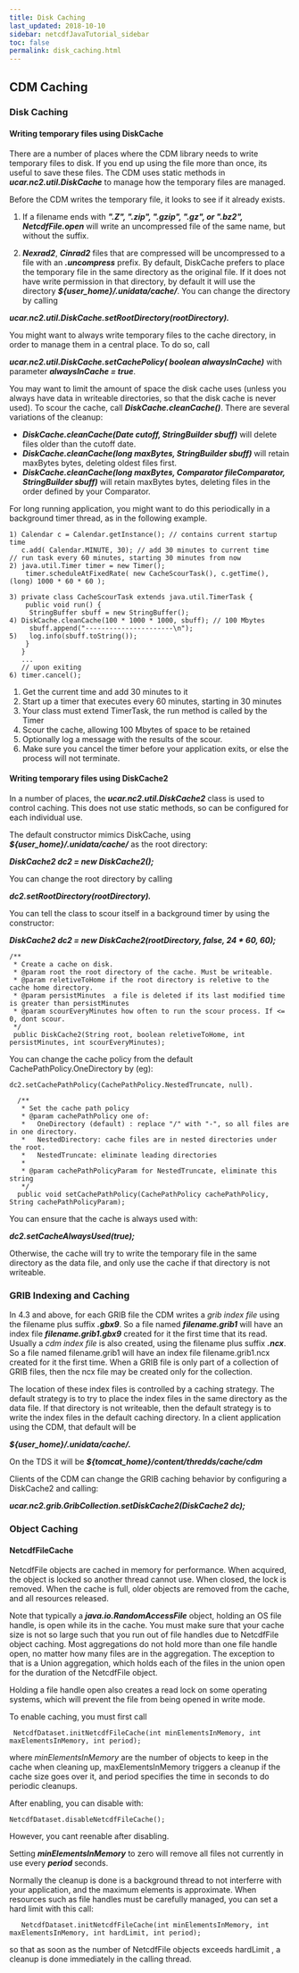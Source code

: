 ```yaml
---
title: Disk Caching
last_updated: 2018-10-10
sidebar: netcdfJavaTutorial_sidebar
toc: false
permalink: disk_caching.html
---
```


## CDM Caching

### Disk Caching

#### Writing temporary files using DiskCache

There are a number of places where the CDM library needs to write temporary files to disk. If you end up using the file more than once, its useful to save these files. The CDM uses static methods in <b>_ucar.nc2.util.DiskCache_</b> to manage how the temporary files are managed.

Before the CDM writes the temporary file, it looks to see if it already exists.

1. If a filename ends with <b>_".Z", ".zip", ".gzip", ".gz", or ".bz2", NetcdfFile.open_</b> will write an uncompressed file of the same name, but without the suffix.

2. <b>_Nexrad2_</b>, <b>_Cinrad2_</b> files that are compressed will be uncompressed to a file with an <b>_.uncompress_</b> prefix.
By default, DiskCache prefers to place the temporary file in the same directory as the original file. If it does not have write permission in that directory, by default it will use the directory <b>_${user_home}/.unidata/cache/_</b>. You can change the directory by calling

<b>_ucar.nc2.util.DiskCache.setRootDirectory(rootDirectory)._</b>

You might want to always write temporary files to the cache directory, in order to manage them in a central place. To do so, call

<b>_ucar.nc2.util.DiskCache.setCachePolicy( boolean alwaysInCache)_</b> with parameter <b>_alwaysInCache = true_</b>.

You may want to limit the amount of space the disk cache uses (unless you always have data in writeable directories, so that the disk cache is never used). To scour the cache, call <b>_DiskCache.cleanCache()_</b>. There are several variations of the cleanup:

* <b>_DiskCache.cleanCache(Date cutoff, StringBuilder sbuff)_</b> will delete files older than the cutoff date.
* <b>_DiskCache.cleanCache(long maxBytes, StringBuilder sbuff)_</b> will retain maxBytes bytes, deleting oldest files first.
* <b>_DiskCache.cleanCache(long maxBytes, Comparator<File> fileComparator, StringBuilder sbuff)_</b> will retain maxBytes bytes, deleting files in the order defined by your Comparator.

For long running application, you might want to do this periodically in a background timer thread, as in the following example.

~~~
1) Calendar c = Calendar.getInstance(); // contains current startup time
   c.add( Calendar.MINUTE, 30); // add 30 minutes to current time     // run task every 60 minutes, starting 30 minutes from now
2) java.util.Timer timer = new Timer();
    timer.scheduleAtFixedRate( new CacheScourTask(), c.getTime(), (long) 1000 * 60 * 60 );

3) private class CacheScourTask extends java.util.TimerTask {   
    public void run() {
     StringBuffer sbuff = new StringBuffer();
4) DiskCache.cleanCache(100 * 1000 * 1000, sbuff); // 100 Mbytes
     sbuff.append("----------------------\n");
5)   log.info(sbuff.toString());
    }
   }
   ...
   // upon exiting
6) timer.cancel();
~~~

1. Get the current time and add 30 minutes to it
2. Start up a timer that executes every 60 minutes, starting in 30 minutes
3. Your class must extend TimerTask, the run method is called by the Timer
4. Scour the cache, allowing 100 Mbytes of space to be retained
5. Optionally log a message with the results of the scour.
6. Make sure you cancel the timer before your application exits, or else the process will not terminate.

#### Writing temporary files using DiskCache2

In a number of places, the <b>_ucar.nc2.util.DiskCache2_</b> class is used to control caching. This does not use static methods, so can be configured for each individual use.

The default constructor mimics DiskCache, using <b>_${user_home}/.unidata/cache/</b>_ as the root directory:

<b>_DiskCache2 dc2 = new DiskCache2();_</b>

You can change the root directory by calling

<b>_dc2.setRootDirectory(rootDirectory)._</b>

You can tell the class to scour itself in a background timer by using the constructor:

<b>_DiskCache2 dc2 = new DiskCache2(rootDirectory, false, 24 * 60, 60);_</b>

~~~
/**
 * Create a cache on disk.
 * @param root the root directory of the cache. Must be writeable.
 * @param reletiveToHome if the root directory is reletive to the cache home directory.
 * @param persistMinutes  a file is deleted if its last modified time is greater than persistMinutes
 * @param scourEveryMinutes how often to run the scour process. If <= 0, dont scour.
 */
 public DiskCache2(String root, boolean reletiveToHome, int persistMinutes, int scourEveryMinutes);
~~~
       
You can change the cache policy from the default CachePathPolicy.OneDirectory by (eg):

~~~
dc2.setCachePathPolicy(CachePathPolicy.NestedTruncate, null).

  /**
   * Set the cache path policy
   * @param cachePathPolicy one of:
   *   OneDirectory (default) : replace "/" with "-", so all files are in one directory.
   *   NestedDirectory: cache files are in nested directories under the root.
   *   NestedTruncate: eliminate leading directories
   *
   * @param cachePathPolicyParam for NestedTruncate, eliminate this string
   */
  public void setCachePathPolicy(CachePathPolicy cachePathPolicy, String cachePathPolicyParam);
~~~
  
You can ensure that the cache is always used with:

<b>_dc2.setCacheAlwaysUsed(true);_</b>

Otherwise, the cache will try to write the temporary file in the same directory as the data file, and only use the cache if that directory is not writeable.

### GRIB Indexing and Caching

In 4.3 and above, for each GRIB file the CDM writes a _grib index file_ using the filename plus suffix <b>_.gbx9_</b>. So a file named <b>_filename.grib1_</b> will have an index file <b>_filename.grib1.gbx9_</b> created for it the first time that its read. Usually a _cdm index file_ is also created, using the filename plus suffix <b>_.ncx_</b>. So a file named filename.grib1 will have an index file filename.grib1.ncx created for it the first time. When a GRIB file is only part of a collection of GRIB files, then the ncx file may be created only for the collection.

The location of these index files is controlled by a caching strategy. The default strategy is to try to place the index files in the same directory as the data file. If that directory is not writeable, then the default strategy is to write the index files in the default caching directory. In a client application using the CDM, that default will be

<b>_${user_home}/.unidata/cache/._</b>

On the TDS it will be
<b>_${tomcat_home}/content/thredds/cache/cdm_</b>

Clients of the CDM can change the GRIB caching behavior by configuring a DiskCache2 and calling:

<b>_ucar.nc2.grib.GribCollection.setDiskCache2(DiskCache2 dc);_</b>

### Object Caching

#### NetcdfFileCache
NetcdfFile objects are cached in memory for performance. When acquired, the object is locked so another thread cannot use. When closed, the lock is removed. When the cache is full, older objects are removed from the cache, and all resources released.

Note that typically a <b>_java.io.RandomAccessFile_</b> object, holding an OS file handle, is open while its in the cache. You must make sure that your cache size is not so large such that you run out of file handles due to NetcdfFile object caching. Most aggregations do not hold more than one file handle open, no matter how many files are in the aggregation. The exception to that is a Union aggregation, which holds each of the files in the union open for the duration of the NetcdfFile object.

Holding a file handle open also creates a read lock on some operating systems, which will prevent the file from being opened in write mode.

To enable caching, you must first call

~~~
 NetcdfDataset.initNetcdfFileCache(int minElementsInMemory, int maxElementsInMemory, int period);
~~~

where _minElementsInMemory_ are the number of objects to keep in the cache when cleaning up, maxElementsInMemory triggers a cleanup if the cache size goes over it, and period specifies the time in seconds to do periodic cleanups.

After enabling, you can disable with:

~~~
NetcdfDataset.disableNetcdfFileCache();
~~~

However, you cant reenable after disabling.

Setting <b>_minElementsInMemory_</b> to zero will remove all files not currently in use every <b>_period_</b> seconds.

Normally the cleanup is done is a background thread to not interferre with your application, and the maximum elements is approximate. When resources such as file handles must be carefully managed, you can set a hard limit with this call:

~~~
   NetcdfDataset.initNetcdfFileCache(int minElementsInMemory, int maxElementsInMemory, int hardLimit, int period);
~~~

so that as soon as the number of NetcdfFile objects exceeds hardLimit , a cleanup is done immediately in the calling thread.